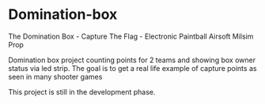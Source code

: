 # Domination-box

 The Domination Box - Capture The Flag - Electronic Paintball Airsoft Milsim Prop 


Domination box project counting points for 2 teams
and showing box owner status via led strip. The goal is to get a real life example of capture points as seen in many shooter games


This project is still in the development phase.

